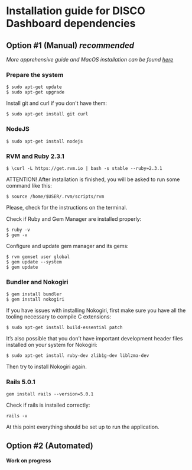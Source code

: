 # Installation guide for DISCO Dashboard dependencies

## Option #1 (Manual) *recommended*

*More apprehensive guide and MacOS installation can be found [here](http://railsapps.github.io/installing-rails.html)*

### Prepare the system
```
$ sudo apt-get update
$ sudo apt-get upgrade
```

Install git and curl if you don't have them:
```
$ sudo apt-get install git curl
```

### NodeJS
```
$ sudo apt-get install nodejs
```

### RVM and Ruby 2.3.1

```
$ \curl -L https://get.rvm.io | bash -s stable --ruby=2.3.1
```
ATTENTION! After installation is finished, you will be asked to run some command like this:
```
$ source /home/$USER/.rvm/scripts/rvm
```
Please, check for the instructions on the terminal.

Check if Ruby and Gem Manager are installed properly:
```
$ ruby -v
$ gem -v
```

Configure and update gem manager and its gems:
```
$ rvm gemset user global
$ gem update --system
$ gem update
```

### Bundler and Nokogiri
```
$ gem install bundler
$ gem install nokogiri
```

If you have issues with installing Nokogiri, first make sure you have all the tooling necessary to compile C extensions:
```
$ sudo apt-get install build-essential patch
```

It’s also possible that you don’t have important development header files installed on your system for Nokogiri:
```
$ sudo apt-get install ruby-dev zlib1g-dev liblzma-dev
```

Then try to install Nokogiri again.

### Rails 5.0.1
```
gem install rails --version=5.0.1
```

Check if rails is installed correctly:
```
rails -v
```

At this point everything should be set up to run the application.

## Option #2 (Automated)

#### Work on progress 

